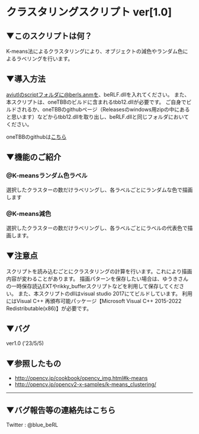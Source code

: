# クラスタリングスクリプト ver[1.0]

## ▼このスクリプトは何？
K-means法によるクラスタリングにより、オブジェクトの減色やランダム色によるラベリングを行います。

## ▼導入方法
aviutlのscriptフォルダに@berls.anmを、beRLF.dllを入れてください。
また、本スクリプトは、oneTBBのビルドに含まれるtbb12.dllが必要です。
ご自身でビルドされるか、oneTBBのgithubページ（Releasesのwindows用zipの中にあると思います）などからtbb12.dllを取り出し、beRLF.dllと同じフォルダにおいてください。

oneTBBのgithubは[こちら](https://github.com/oneapi-src/oneTBB)

## ▼機能のご紹介
### @K-meansランダム色ラベル
選択したクラスターの数だけラベリングし、各ラベルごとにランダムな色で描画します

### @K-means減色
選択したクラスターの数だけラベリングし、各ラベルごとにラベルの代表色で描画します。

## ▼注意点
スクリプトを読み込むごとにクラスタリングの計算を行います。これにより描画内容が変わることがあります。
描画パターンを保存したい場合は、ゆうきさんの一時保存読込EXTやrikky_bufferスクリプトなどを利用して保存してください。
また、本スクリプトのdllはvisual studio 2017にてビルドしています。
利用にはVisual C++ 再頒布可能パッケージ【Microsoft Visual C++ 2015-2022 Redistributable(x86)】が必要です。

## ▼バグ
ver1.0 ('23/5/5)

## ▼参照したもの
- http://opencv.jp/cookbook/opencv_img.html#k-means
- http://opencv.jp/opencv2-x-samples/k-means_clustering/

---
## ▼バグ報告等の連絡先はこちら
Twitter : @blue_beRL
